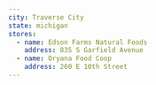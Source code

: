 ```yaml
---
city: Traverse City
state: michigan
stores:
  - name: Edson Farms Natural Foods
    address: 835 S Garfield Avenue
  - name: Oryana Food Coop
    address: 260 E 10th Street
---
```

